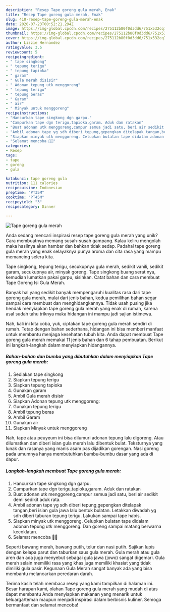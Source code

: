 ```yaml
---
description: "Resep Tape goreng gula merah, Enak"
title: "Resep Tape goreng gula merah, Enak"
slug: 410-resep-tape-goreng-gula-merah-enak
date: 2020-07-23T00:52:21.294Z
image: https://img-global.cpcdn.com/recipes/275112b80f0d3dd6/751x532cq70/tape-goreng-gula-merah-foto-resep-utama.jpg
thumbnail: https://img-global.cpcdn.com/recipes/275112b80f0d3dd6/751x532cq70/tape-goreng-gula-merah-foto-resep-utama.jpg
cover: https://img-global.cpcdn.com/recipes/275112b80f0d3dd6/751x532cq70/tape-goreng-gula-merah-foto-resep-utama.jpg
author: Lizzie Hernandez
ratingvalue: 3.5
reviewcount: 5
recipeingredient:
- " tape singkong"
- " tepung terigu"
- " tepung tapioka"
- " garam"
- " Gula merah disisir"
- " Adonan tepung utk menggoreng"
- " tepung terigu"
- " tepung beras"
- " Garam"
- " air"
- " Minyak untuk menggoreng"
recipeinstructions:
- "Hancurkan tape singkong dgn garpu."
- "Campurkan tape dgn terigu,tapioka,garam. Aduk dan ratakan"
- "Buat adonan utk menggoreng,campur semua jadi satu, beri air sedikit demi sedikit aduk rata."
- "Ambil adonan tape yg sdh diberi tepung,gepengkan ditelapak tangan,beri isian gula jawa lalu bentuk bulatan. Letakkan diwadah yg sdh diberi taburan tepung terigu. Lakukan sampai tape habis."
- "Siapkan minyak utk menggoreng. Celupkan bulatan tape didalam adonan tepung utk menggoreng. Dan goreng sampai matang berwarna kecoklatan."
- "Selamat mencoba 🤝🤝"
categories:
- Resep
tags:
- tape
- goreng
- gula

katakunci: tape goreng gula 
nutrition: 111 calories
recipecuisine: Indonesian
preptime: "PT35M"
cooktime: "PT45M"
recipeyield: "3"
recipecategory: Dinner

---
```



![Tape goreng gula merah](https://img-global.cpcdn.com/recipes/275112b80f0d3dd6/751x532cq70/tape-goreng-gula-merah-foto-resep-utama.jpg)

Anda sedang mencari inspirasi resep tape goreng gula merah yang unik? Cara membuatnya memang susah-susah gampang. Kalau keliru mengolah maka hasilnya akan hambar dan bahkan tidak sedap. Padahal tape goreng gula merah yang enak selayaknya punya aroma dan cita rasa yang mampu memancing selera kita.

Tape singkong, tepung terigu, secukupnya gula merah, sedikit vanili, sedikit garam, secukupnya air, minyak goreng. Tape singkong buang serat nya, kemudian lumatkan pakai garpu, sisihkan. Catat bahan dan cara membuat Tape Goreng Isi Gula Merah.

Banyak hal yang sedikit banyak mempengaruhi kualitas rasa dari tape goreng gula merah, mulai dari jenis bahan, kedua pemilihan bahan segar sampai cara membuat dan menghidangkannya. Tidak usah pusing jika hendak menyiapkan tape goreng gula merah yang enak di rumah, karena asal sudah tahu triknya maka hidangan ini mampu jadi sajian istimewa.


Nah, kali ini kita coba, yuk, ciptakan tape goreng gula merah sendiri di rumah. Tetap dengan bahan sederhana, hidangan ini bisa memberi manfaat untuk membantu menjaga kesehatan tubuh kita. Anda dapat membuat Tape goreng gula merah memakai 11 jenis bahan dan 6 tahap pembuatan. Berikut ini langkah-langkah dalam menyiapkan hidangannya.

<!--inarticleads1-->

##### Bahan-bahan dan bumbu yang dibutuhkan dalam menyiapkan Tape goreng gula merah:

1. Sediakan  tape singkong
1. Siapkan  tepung terigu
1. Siapkan  tepung tapioka
1. Gunakan  garam
1. Ambil  Gula merah disisir
1. Siapkan  Adonan tepung utk menggoreng:
1. Gunakan  tepung terigu
1. Ambil  tepung beras
1. Ambil  Garam
1. Gunakan  air
1. Siapkan  Minyak untuk menggoreng


Nah, tape atau peuyeum ini bisa dilumuri adonan tepung lalu digoreng. Atau dilumatkan dan diberi isian gula merah lalu dibentuk bulat. Teksturnya yang lunak dan rasanya yang manis asam pas dijadikan gorengan. Nasi goreng pada umumnya hanya membutuhkan bumbu-bumbu dasar yang ada di dapur. 

<!--inarticleads2-->

##### Langkah-langkah membuat Tape goreng gula merah:

1. Hancurkan tape singkong dgn garpu.
1. Campurkan tape dgn terigu,tapioka,garam. Aduk dan ratakan
1. Buat adonan utk menggoreng,campur semua jadi satu, beri air sedikit demi sedikit aduk rata.
1. Ambil adonan tape yg sdh diberi tepung,gepengkan ditelapak tangan,beri isian gula jawa lalu bentuk bulatan. Letakkan diwadah yg sdh diberi taburan tepung terigu. Lakukan sampai tape habis.
1. Siapkan minyak utk menggoreng. Celupkan bulatan tape didalam adonan tepung utk menggoreng. Dan goreng sampai matang berwarna kecoklatan.
1. Selamat mencoba 🤝🤝


Seperti bawang merah, bawang putih, telur dan nasi putih. Sajikan lupis dengan kelapa parut dan taburkan saus gula merah. Gula merah atau gula aren dan ada juga menyebut sebagai gula jawa (jowo) sangat digemari. Gula merah selain memiliki rasa yang khas juga memiliki khasiat yang tidak dimiliki gula pasir. Kegunaan Gula Merah sangat banyak ada yang bisa membantu melancarkan peredaran darah. 

Terima kasih telah membaca resep yang kami tampilkan di halaman ini. Besar harapan kami, olahan Tape goreng gula merah yang mudah di atas dapat membantu Anda menyiapkan makanan yang menarik untuk keluarga/teman maupun menjadi inspirasi dalam berbisnis kuliner. Semoga bermanfaat dan selamat mencoba!
